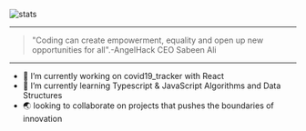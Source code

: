 ![stats](https://github-readme-stats.vercel.app/api?username=mercernyc&show_icons=true&hide=stars&count_private=true&theme=prussian)

_______________

>"Coding can create empowerment, equality and open up new opportunities for all".-AngelHack CEO Sabeen Ali

_______________

- 🔭 I’m currently working on covid19_tracker with React
- 🌱 I’m currently learning Typescript & JavaScript Algorithms and Data Structures
- 🌏 looking to collaborate on projects that pushes the boundaries of innovation 

